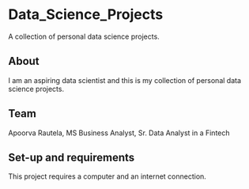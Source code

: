 # Data_Science_Projects
A collection of personal data science projects.
## About
I am an aspiring data scientist and this is my collection of personal data science projects.
## Team
Apoorva Rautela, MS Business Analyst, Sr. Data Analyst in a Fintech
## Set-up and requirements
This project requires a computer and an internet connection.
